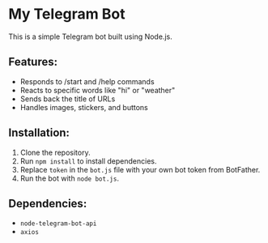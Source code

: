 # My Telegram Bot

This is a simple Telegram bot built using Node.js.

## Features:
- Responds to /start and /help commands
- Reacts to specific words like "hi" or "weather"
- Sends back the title of URLs
- Handles images, stickers, and buttons

## Installation:
1. Clone the repository.
2. Run `npm install` to install dependencies.
3. Replace `token` in the `bot.js` file with your own bot token from BotFather.
4. Run the bot with `node bot.js`.

## Dependencies:
- `node-telegram-bot-api`
- `axios`
